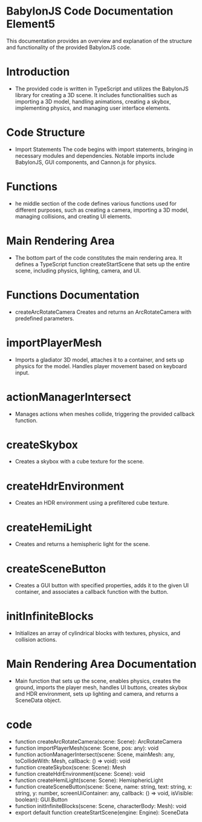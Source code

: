 # BabylonJS Code Documentation Element5
This documentation provides an overview and explanation of the structure and functionality of the provided BabylonJS code.

# Introduction
* The provided code is written in TypeScript and utilizes the BabylonJS library for creating a 3D scene. It includes functionalities such as importing a 3D model, 
 handling animations, creating a skybox, implementing physics, and managing user interface elements.

# Code Structure
* Import Statements
The code begins with import statements, bringing in necessary modules and dependencies. Notable imports include BabylonJS, GUI components, and Cannon.js for physics.

# Functions
* he middle section of the code defines various functions used for different purposes, such as creating a camera, importing a 3D model, managing collisions, and creating UI elements.

# Main Rendering Area<a name="main-rendering-area"></a>
* The bottom part of the code constitutes the main rendering area. It defines a TypeScript function createStartScene that sets up the entire scene, including physics, lighting, camera, and UI.

# Functions Documentation<a name="functions-documentation"></a>

* createArcRotateCamera
Creates and returns an ArcRotateCamera with predefined parameters.

# importPlayerMesh
* Imports a gladiator 3D model, attaches it to a container, and sets up physics for the model. Handles player movement based on keyboard input.

# actionManagerIntersect
* Manages actions when meshes collide, triggering the provided callback function.

# createSkybox
* Creates a skybox with a cube texture for the scene.

# createHdrEnvironment
* Creates an HDR environment using a prefiltered cube texture.

# createHemiLight
* Creates and returns a hemispheric light for the scene.

# createSceneButton
* Creates a GUI button with specified properties, adds it to the given UI container, and associates a callback function with the button.

# initInfiniteBlocks
* Initializes an array of cylindrical blocks with textures, physics, and collision actions.

# Main Rendering Area Documentation
* Main function that sets up the scene, enables physics, creates the ground, imports the player mesh, handles UI buttons, creates skybox and HDR environment, sets up lighting and camera, and returns a SceneData object.
 
 # code
 * function createArcRotateCamera(scene: Scene): ArcRotateCamera
 * function importPlayerMesh(scene: Scene, pos: any): void
 * function actionManagerIntersect(scene: Scene, mainMesh: any, toCollideWith: Mesh, callback: () => void): void
 * function createSkybox(scene: Scene): Mesh
 * function createHdrEnvironment(scene: Scene): void
 * function createHemiLight(scene: Scene): HemisphericLight
 * function createSceneButton(scene: Scene, name: string, text: string, x: string, y: number, screenUiContainer: any, callback: () => void, isVisible: boolean): GUI.Button
* function initInfiniteBlocks(scene: Scene, characterBody: Mesh): void
* export default function createStartScene(engine: Engine): SceneData

 